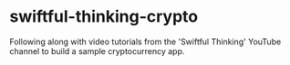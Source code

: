 # swiftful-thinking-crypto
Following along with video tutorials from the 'Swiftful Thinking' YouTube channel to build a sample cryptocurrency app.
